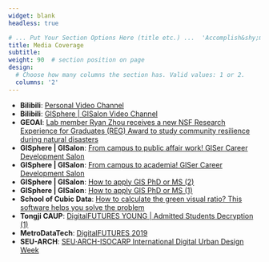 ```yaml
---
widget: blank
headless: true

# ... Put Your Section Options Here (title etc.) ...  'Accomplish&shy;ments'
title: Media Coverage
subtitle:
weight: 90  # section position on page
design:
  # Choose how many columns the section has. Valid values: 1 or 2.
  columns: '2'
---
```


* **Bilibili**: [Personal Video Channel](https://space.bilibili.com/23051991/)
* **Bilibili**: [GISphere | GISalon Video Channel](https://space.bilibili.com/1043870260/)
* **GEOAI**: [Lab member Ryan Zhou receives a new NSF Research Experience for Graduates (REG) Award to study community resilience during natural disasters](https://geoai.geog.buffalo.edu/2022/06/04/lab-member-ryan-zhou-receives-an-nsf-research-experience-for-graduates-reg-award-to-study-community-resilience-during-natural-disasters/)
* **GISphere | GISalon**: [From campus to public affair work! GISer Career Development Salon](https://mp.weixin.qq.com/s/Q_jW-djK_OaH7e-XVhZgbg)
* **GISphere | GISalon**: [From campus to academia! GISer Career Development Salon](https://mp.weixin.qq.com/s/9-Vgaf9GsffqicnTK2neXA)
* **GISphere | GISalon**: [How to apply GIS PhD or MS (2)](https://mp.weixin.qq.com/s/NILETwjWLaY2-I_m2_TS0Q)
* **GISphere | GISalon**: [How to apply GIS PhD or MS (1)](https://mp.weixin.qq.com/s/CFJXuCgblHH9bBT7QUC2Rg)
* **School of Cubic Data**: [How to calculate the green visual ratio? This software helps you solve the problem](https://mp.weixin.qq.com/s/kVg-lVjTMyp7jgrt01kRRw)
* **Tongji CAUP**: [DigitalFUTURES YOUNG | Admitted Students Decryption (1)](https://mp.weixin.qq.com/s/lxnpQ14DAI85TfJmdO_3Fg)
* **MetroDataTech**: [DigitalFUTURES 2019](https://mp.weixin.qq.com/s/iYZKD1QtM-Tb3MzZipge2g)
* **SEU-ARCH**: [SEU·ARCH-ISOCARP International Digital Urban Design Week](https://mp.weixin.qq.com/s/mpUjZ0Hgoe-fqLyv2asCew)



